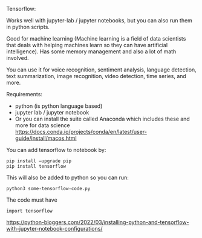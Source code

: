 Tensorflow:

Works well with jupyter-lab / jupyter notebooks, but you can also run them in python scripts.

Good for machine learning (Machine learning is a field of data scientists that deals with helping machines learn so they can have artificial intelligence). Has some memory management and also a lot of math involved. 

You can use it for voice recognition, sentiment analysis, language detection, text summarization, image recognition, video detection, time series, and more.

Requirements:
- python (is python language based)
- jupyter lab / jupyter notebook
- Or you can install the suite called Anaconda which includes these and more for data science https://docs.conda.io/projects/conda/en/latest/user-guide/install/macos.html


You can add tensorflow to notebook by:
```
pip install –upgrade pip
pip install tensorflow
```

This will also be added to python so you can run:
```
python3 some-tensorflow-code.py
```

The code must have
```
import tensorflow
```

https://python-bloggers.com/2022/03/installing-python-and-tensorflow-with-jupyter-notebook-configurations/